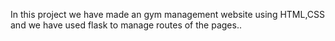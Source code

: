 In this project we have made an gym management website using HTML,CSS and we have used flask to manage routes of the pages..
